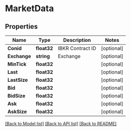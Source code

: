 # MarketData

## Properties

Name | Type | Description | Notes
------------ | ------------- | ------------- | -------------
**Conid** | **float32** | IBKR Contract ID | [optional] 
**Exchange** | **string** | Exchange | [optional] 
**MinTick** | **float32** |  | [optional] 
**Last** | **float32** |  | [optional] 
**LastSize** | **float32** |  | [optional] 
**Bid** | **float32** |  | [optional] 
**BidSize** | **float32** |  | [optional] 
**Ask** | **float32** |  | [optional] 
**AskSize** | **float32** |  | [optional] 

[[Back to Model list]](../README.md#documentation-for-models) [[Back to API list]](../README.md#documentation-for-api-endpoints) [[Back to README]](../README.md)


